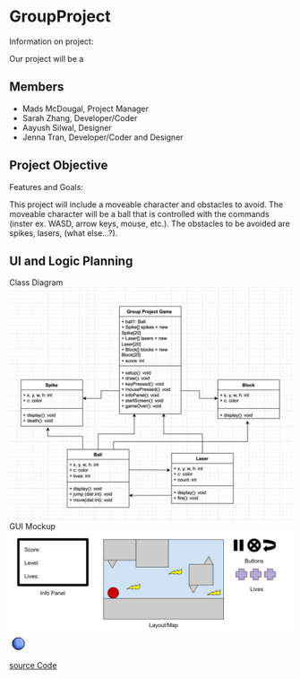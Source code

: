 # GroupProject
Information on project:

Our project will be a 

## Members
* Mads McDougal, Project Manager
* Sarah Zhang, Developer/Coder
* Aayush Silwal, Designer
* Jenna Tran, Developer/Coder and Designer

## Project Objective
Features and Goals:

This project will include a moveable character and obstacles to avoid. The moveable character will be a ball that is controlled with the commands (inster ex. WASD, arrow keys, mouse, etc.). The obstacles to be avoided are spikes, lasers, (what else...?).


## UI and Logic Planning
Class Diagram
![Class Diagram](https://github.com/olmpyia/GroupProject/blob/main/images/UI.png?raw=true)
GUI Mockup
![GUI Mockups](https://github.com/olmpyia/GroupProject/blob/main/images/Mockup.png?raw=true)
![character sprites](https://github.com/olmpyia/GroupProject/blob/main/images/Ball.png?raw=true)


[source Code]()
